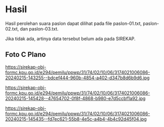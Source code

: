 # Hasil

Hasil perolehan suara paslon dapat dilihat pada file paslon-01.txt, paslon-02.txt, dan paslon-03.txt.

Jika tidak ada, artinya data tersebut belum ada pada SIREKAP.

## Foto C Plano

https://sirekap-obj-formc.kpu.go.id/e294/pemilu/ppwp/31/74/02/10/06/3174021006086-20240215-143255--bdcef444-960b-4854-a402-d347b8d6b9d6.jpg

https://sirekap-obj-formc.kpu.go.id/e294/pemilu/ppwp/31/74/02/10/06/3174021006086-20240215-145428--47654702-0f8f-4868-b980-e7d5ccbf1a92.jpg

https://sirekap-obj-formc.kpu.go.id/e294/pemilu/ppwp/31/74/02/10/06/3174021006086-20240215-145435--fd7ec621-55b8-4e5c-a4b4-4b4c92d45f04.jpg
